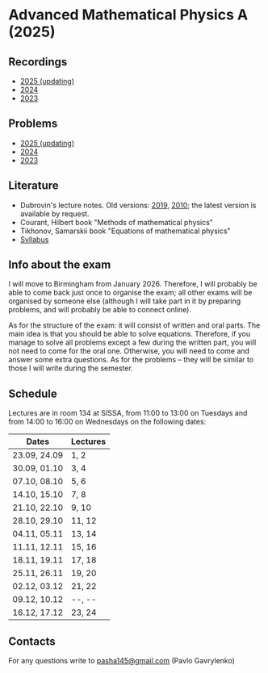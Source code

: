# Advanced Mathematical Physics A (2025)

## Recordings

- [2025 (updating)](https://youtube.com/playlist?list=PLFKddYJiFkm6NnXXPL_Gq72AqX-hu5jPz)
- [2024](https://youtube.com/playlist?list=PLFKddYJiFkm5HLc23j14r5TKbi2R6SM0C)
- [2023](https://youtube.com/playlist?list=PLFKddYJiFkm7suM8aHP6iLM_m2wQ31tyW)

## Problems

- [2025 (updating)](./problems/problems_2025.pdf)
- [2024](./problems/problems_2024.pdf)
- [2023](./problems/problems_2023.pdf)

## Literature

- Dubrovin's lecture notes. Old versions: [2019](https://www.math.sissa.it/sites/default/files/course_materials/Zero-to-Laplace.pdf), [2010](https://people.sissa.it/~dubrovin/fm1_web.pdf); the latest version is available by request.
- Courant, Hilbert book "Methods of mathematical physics"
- Tikhonov, Samarskii book "Equations of mathematical physics"
- [Syllabus](https://units.coursecatalogue.cineca.it/insegnamenti/2025/118750/2025/1/10801?coorte=2025&schemaid=13028)

## Info about the exam

I will move to Birmingham from January 2026. Therefore, I will probably be able to come back just once to organise the exam; all other exams will be organised by someone else (although I will take part in it by preparing problems, and will probably be able to connect online).

As for the structure of the exam: it will consist of written and oral parts. The main idea is that you should be able to solve equations. Therefore, if you manage to solve all problems except a few during the written part, you will not need to come for the oral one. Otherwise, you will need to come and answer some extra questions. As for the problems – they will be similar to those I will write during the semester.

## Schedule

Lectures are in room 134 at SISSA, from 11:00 to 13:00 on Tuesdays and from 14:00 to 16:00 on Wednesdays on the following dates:

| Dates        | Lectures |
|--------------|----------|
| 23.09, 24.09 | 1, 2     |
| 30.09, 01.10 | 3, 4     |
| 07.10, 08.10 | 5, 6     |
| 14.10, 15.10 | 7, 8     |
| 21.10, 22.10 | 9, 10    |
| 28.10, 29.10 | 11, 12   |
| 04.11, 05.11 | 13, 14   |
| 11.11, 12.11 | 15, 16   |
| 18.11, 19.11 | 17, 18   |
| 25.11, 26.11 | 19, 20   |
| 02.12, 03.12 | 21, 22   |
| 09.12, 10.12 | --, --   |
| 16.12, 17.12 | 23, 24   |

## Contacts

For any questions write to <pasha145@gmail.com> (Pavlo Gavrylenko)
